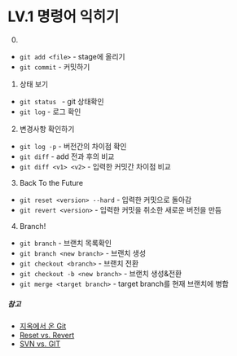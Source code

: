 ﻿# LV.1 명령어 익히기
0. 
* ```git add <file>``` - stage에 올리기
* ```git commit``` - 커밋하기

1. 상태 보기
* ```git status ``` - git 상태확인
* ```git log``` - 로그 확인

2. 변경사항 확인하기
* ```git log -p``` - 버전간의 차이점 확인
* ```git diff``` - add 전과 후의 비교
* ```git diff <v1> <v2>``` - 입력한 커밋간 차이점 비교

3. Back To the Future
* ```git reset <version> --hard``` - 입력한 커밋으로 돌아감
* ```git revert <version>``` - 입력한 커밋을 취소한 새로운 버전을 만듬 

4. Branch!
* ```git branch``` - 브랜치 목록확인
* ```git branch <new branch>``` - 브랜치 생성
* ```git checkout <branch>``` - 브랜치 전환
* ```git checkout -b <new branch>``` - 브랜치 생성&전환
* ```git merge <target branch>``` - target branch를 현재 브랜치에 병합


##### 참고
* [지옥에서 온 Git](https://opentutorials.org/course/2708)
* [Reset vs. Revert](http://www.popit.kr/%EA%B0%9C%EB%B0%9C%EB%B0%94%EB%B3%B4%EB%93%A4-git-back-to-the-future/)
 * [SVN vs. GIT](https://tonyne.jeju.onl/2016/06/07/why-use-github-on-small-company/)
